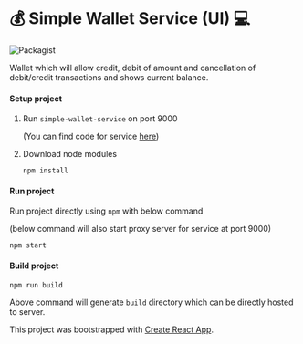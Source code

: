 # 💰 Simple Wallet Service (UI) 💻

![Packagist](https://img.shields.io/packagist/l/doctrine/orm.svg) 

Wallet which will allow credit, debit of amount and cancellation of debit/credit transactions and shows current balance.

#### Setup project
1. Run `simple-wallet-service` on port 9000

    (You can find code for service [here](https://github.com/vivekpatel111/simple-wallet-service))

1. Download node modules
    ```shell
    npm install
    ```

#### Run project
Run project directly using `npm` with below command 

(below command will also start proxy server for service at port 9000)
```shell
npm start
```

#### Build project
```shell
npm run build
```

Above command will generate `build` directory which can be directly hosted to server.

This project was bootstrapped with [Create React App](https://github.com/facebookincubator/create-react-app).
